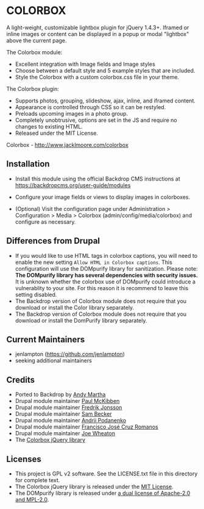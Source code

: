 COLORBOX
========

A light-weight, customizable lightbox plugin for jQuery 1.4.3+. Iframed or
inline images or content can be displayed in a popup or modal "lightbox" above
the current page.

The Colorbox module:

* Excellent integration with Image fields and Image styles
* Choose between a default style and 5 example styles that are included.
* Style the Colorbox with a custom colorbox.css file in your theme.

The Colorbox plugin:

* Supports photos, grouping, slideshow, ajax, inline, and iframed content.
* Appearance is controlled through CSS so it can be restyled.
* Preloads upcoming images in a photo group.
* Completely unobtrusive, options are set in the JS and require no changes to existing HTML.
* Released under the MIT License.

Colorbox - http://www.jacklmoore.com/colorbox


Installation
------------

- Install this module using the official Backdrop CMS instructions at
  https://backdropcms.org/user-guide/modules

- Configure your image fields or views to display images in colorboxes.

- (Optional) Visit the configuration page under Administration > Configuration >
  Media > Colorbox (admin/config/media/colorbox) and configure as necessary.


Differences from Drupal
-----------------------

- If you would like to use HTML tags in colorbox captions, you will need to enable
  the new setting `Allow HTML in Colorbox captions`. This configuration will use
  the DOMpurify library for sanitization. Please note: **The DOMpurify library
  has several dependencies with security issues.** It is unknown whether the
  colorbox use of DOMpurify could introduce a vulnerablity to your site. For
  this reason it is recommend to leave this setting disabled.
- The Backdrop version of Colorbox module does not require that you download or
  install the Color library separately.
- The Backdrop version of Colorbox module does not require that you download or
  install the DomPurify library separately.


Current Maintainers
-------------------

- jenlampton (https://github.com/jenlampton)
- seeking additional maintainers


Credits
-------

- Ported to Backdrop by [Andy Martha](https://github.com/biolithic)
- Drupal module maintainer [Paul McKibben](https://www.drupal.org/u/paulmckibben)
- Drupal module maintainer [Fredrik Jonsson](https://drupal.org/user/5546)
- Drupal module maintainer [Sam Becker](https://www.drupal.org/u/sam152)
- Drupal module maintainer [Andrii Podanenko](https://www.drupal.org/u/podarok)
- Drupal module maintainer [Francisco José Cruz Romanos](https://www.drupal.org/u/grisendo)
- Drupal module maintainer [Joe Wheaton](https://www.drupal.org/u/jdwfly)
- The [Colorbox jQuery library](http://www.jacklmoore.com)


Licenses
--------

* This project is GPL v2 software. See the LICENSE.txt file in this directory
  for complete text.
* The Colorbox jQuery library is released under the [MIT License](https://opensource.org/licenses/mit-license.php).
* The DOMpurify library is released under [a dual license of Apache-2.0 and MPL-2.0](https://github.com/cure53/DOMPurify/blob/main/LICENSE).

